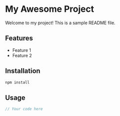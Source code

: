 # My Awesome Project

Welcome to my project! This is a sample README file.

## Features
- Feature 1
- Feature 2

## Installation
```bash
npm install
```

## Usage
```javascript
// Your code here
```
